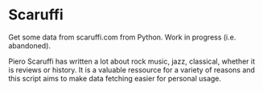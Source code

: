 Scaruffi
========

Get some data from scaruffi.com from Python. Work in progress (i.e. abandoned).

Piero Scaruffi has written a lot about rock music, jazz, classical, whether it
is reviews or history. It is a valuable ressource for a variety of reasons and
this script aims to make data fetching easier for personal usage.
